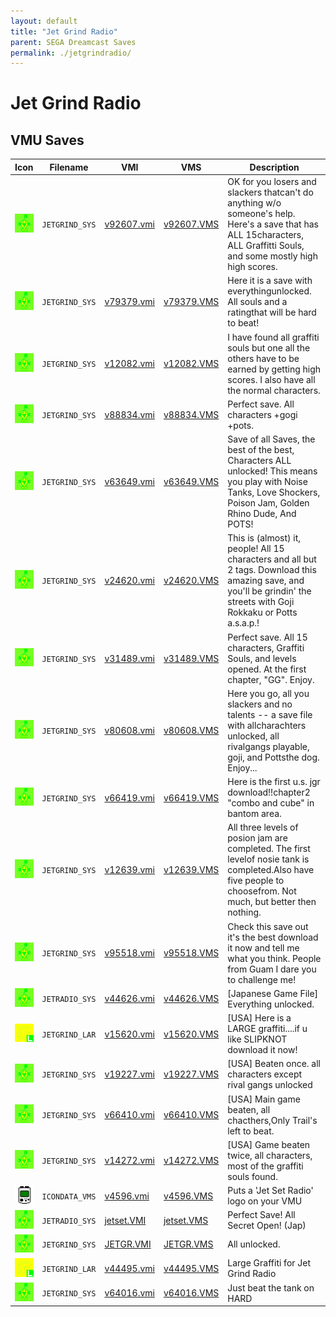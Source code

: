 ```yaml
---
layout: default
title: "Jet Grind Radio"
parent: SEGA Dreamcast Saves
permalink: ./jetgrindradio/
---
```

# Jet Grind Radio

## VMU Saves

| Icon | Filename | VMI | VMS | Description |
|------|----------|-----|-----|-------------|
| ![Jet Grind Radio](../icons/JETGRIND_SYS.GIF) | `JETGRIND_SYS` | [v92607.vmi](v92607.vmi) | [v92607.VMS](v92607.VMS) | OK for you losers and slackers thatcan't do anything w/o someone's help. Here's a save that has ALL 15characters, ALL Graffitti Souls, and some mostly high high scores.  |
| ![Jet Grind Radio](../icons/JETGRIND_SYS.GIF) | `JETGRIND_SYS` | [v79379.vmi](v79379.vmi) | [v79379.VMS](v79379.VMS) | Here it is a save with everythingunlocked. All souls and a ratingthat will be hard to beat!  |
| ![Jet Grind Radio](../icons/JETGRIND_SYS.GIF) | `JETGRIND_SYS` | [v12082.vmi](v12082.vmi) | [v12082.VMS](v12082.VMS) | I have found all graffiti souls but one all the others have to be earned by getting high scores. I also have all the normal characters.  |
| ![Jet Grind Radio](../icons/JETGRIND_SYS.GIF) | `JETGRIND_SYS` | [v88834.vmi](v88834.vmi) | [v88834.VMS](v88834.VMS) | Perfect save. All characters +gogi +pots.  |
| ![Jet Grind Radio](../icons/JETGRIND_SYS.GIF) | `JETGRIND_SYS` | [v63649.vmi](v63649.vmi) | [v63649.VMS](v63649.VMS) | Save of all Saves, the best of the best, Characters ALL unlocked! This means you play with Noise Tanks, Love Shockers, Poison Jam, Golden Rhino Dude, And POTS!  |
| ![Jet Grind Radio](../icons/JETGRIND_SYS.GIF) | `JETGRIND_SYS` | [v24620.vmi](v24620.vmi) | [v24620.VMS](v24620.VMS) | This is (almost) it, people! All 15 characters and all but 2 tags. Download this amazing save, and you'll be grindin' the streets with Goji Rokkaku or Potts a.s.a.p.!  |
| ![Jet Grind Radio](../icons/JETGRIND_SYS.GIF) | `JETGRIND_SYS` | [v31489.vmi](v31489.vmi) | [v31489.VMS](v31489.VMS) | Perfect save. All 15 characters, Graffiti Souls, and levels opened. At the first chapter, "GG". Enjoy.  |
| ![Jet Grind Radio](../icons/JETGRIND_SYS.GIF) | `JETGRIND_SYS` | [v80608.vmi](v80608.vmi) | [v80608.VMS](v80608.VMS) | Here you go, all you slackers and no talents -- a save file with allcharachters unlocked, all rivalgangs playable, goji, and Pottsthe dog.  Enjoy...  |
| ![Jet Grind Radio](../icons/JETGRIND_SYS.GIF) | `JETGRIND_SYS` | [v66419.vmi](v66419.vmi) | [v66419.VMS](v66419.VMS) | Here is the first u.s. jgr download!!chapter2 "combo and cube" in bantom area.  |
| ![Jet Grind Radio](../icons/JETGRIND_SYS.GIF) | `JETGRIND_SYS` | [v12639.vmi](v12639.vmi) | [v12639.VMS](v12639.VMS) | All three levels of posion jam are completed. The first levelof nosie tank is completed.Also have five people to choosefrom. Not much, but better then nothing.  |
| ![Jet Grind Radio](../icons/JETGRIND_SYS.GIF) | `JETGRIND_SYS` | [v95518.vmi](v95518.vmi) | [v95518.VMS](v95518.VMS) | Check this save out it's the best download it now and tell me what you think. People from Guam I dare you to challenge me!  |
| ![Jet Grind Radio](../icons/JETRADIO_SYS.GIF) | `JETRADIO_SYS` | [v44626.vmi](v44626.vmi) | [v44626.VMS](v44626.VMS) | [Japanese Game File] Everything unlocked.  |
| ![Jet Grind Radio](../icons/JETGRIND_LAR.GIF) | `JETGRIND_LAR` | [v15620.vmi](v15620.vmi) | [v15620.VMS](v15620.VMS) | [USA] Here is a LARGE graffiti....if u like SLIPKNOT download it now!  |
| ![Jet Grind Radio](../icons/JETGRIND_SYS.GIF) | `JETGRIND_SYS` | [v19227.vmi](v19227.vmi) | [v19227.VMS](v19227.VMS) | [USA] Beaten once. all characters except rival gangs unlocked  |
| ![Jet Grind Radio](../icons/JETGRIND_SYS.GIF) | `JETGRIND_SYS` | [v66410.vmi](v66410.vmi) | [v66410.VMS](v66410.VMS) | [USA] Main game beaten, all chacthers,Only Trail's left to beat.  |
| ![Jet Grind Radio](../icons/JETGRIND_SYS.GIF) | `JETGRIND_SYS` | [v14272.vmi](v14272.vmi) | [v14272.VMS](v14272.VMS) | [USA] Game beaten twice, all characters, most of the graffiti souls found.  |
| ![Jet Grind Radio](../icons/ICONDATA_VMS.GIF) | `ICONDATA_VMS` | [v4596.vmi](v4596.vmi) | [v4596.VMS](v4596.VMS) | Puts a 'Jet Set Radio' logo on your VMU  |
| ![Jet Grind Radio](../icons/JETRADIO_SYS.GIF) | `JETRADIO_SYS` | [jetset.VMI](jetset.VMI) | [jetset.VMS](jetset.VMS) | Perfect Save! All Secret Open! (Jap) |
| ![Jet Grind Radio](../icons/JETGRIND_SYS.GIF) | `JETGRIND_SYS` | [JETGR.VMI](JETGR.VMI) | [JETGR.VMS](JETGR.VMS) | All unlocked. |
| ![Jet Grind Radio](../icons/JETGRIND_LAR.GIF) | `JETGRIND_LAR` | [v44495.vmi](v44495.vmi) | [v44495.VMS](v44495.VMS) | Large Graffiti for Jet Grind Radio   |
| ![Jet Grind Radio](../icons/JETGRIND_SYS.GIF) | `JETGRIND_SYS` | [v64016.vmi](v64016.vmi) | [v64016.VMS](v64016.VMS) | Just beat the tank on HARD  |
